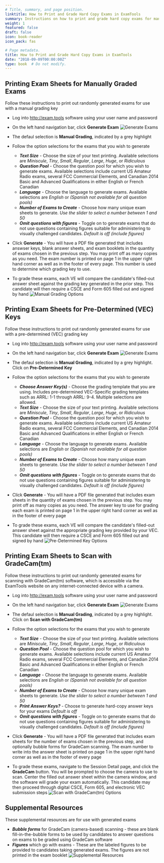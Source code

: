 ```yaml
---
# Title, summary, and page position.
linktitle: How to Print and Grade Hard Copy Exams in ExamTools
summary: Instructions on how to print and grade hard copy exams for manual grading, GradeCam grading, and use with VEC Answer Keys
weight: 1
featured: false
draft: false
icon: book-reader
icon_pack: fas

# Page metadata.
title: How to Print and Grade Hard Copy Exams in ExamTools
date: "2018-09-09T00:00:00Z"
type: book  # Do not modify.
---
```


## Printing Exam Sheets for Manually Graded Exams

Follow these instructions to print out randomly generated exams for use with a manual grading key

* Log into http://exam.tools software using your user name and password
* On the left hand navigation bar, click **Generate Exam**
![Generate Exams](../generateExams.png)

* The defaul selection is **Manual Grading**, indicated by a grey highlight
* Follow the option selections for the exams that you wish to generate
    * ***Text Size*** - Choose the size of your text printing.  Available selections are *Miniscule*, *Tiny*, *Small*, *Regular*, *Large*, *Huge*, or *Ridiculous*
    * ***Question Pool*** - Choose the question pool for which you wish to generate exams.  Available selections include current US Amateur Radio exams, several FCC Commercial Elements, and Canadian 2014 Basic and Advanced Qualifications in either English or French Canadian
    * ***Language*** - Choose the language to generate exams.  Available selections are *English* or *(Spanish not available for all question pools)*
    * ***Number of Exams to Create*** - Choose how many unique exam sheets to generate.  *Use the slider to select a number between 1 and 50*
    * ***Omit questions with figures*** - Toggle on to generate exams that do not use questions containing figures suitable for administering to visually challenged candidates. *Default is off (include figures)*
* Click **Generate** - You will have a PDF file generated that includes answser keys, blank answer sheets, and exam booklets in the quantity of exams chosen in the previous step.  You may print off as many copies as you need.  The exam number is printed on page 1 in the upper right hand corner as well as in the footer of every page.  This number is used to determine which grading key to use.

* To grade these exams, each VE will compare the candidate's filled-out answer sheet against the grading key generated in the prior step.  This candidate will then require a CSCE and Form 605 filled out and signed by hand
![Manual Grading Options](../manualGradingOptions.png)



## Printing Exam Sheets for Pre-Determined (VEC) Keys

Follow these instructions to print out randomly generated exams for use with a pre-determined (VEC) grading key

* Log into http://exam.tools software using your user name and password
* On the left hand navigation bar, click **Generate Exam**
![Generate Exams](../generateExams.png)

* The defaul selection is **Manual Grading**, indicated by a grey highlight.  Click on **Pre-Determined Key**
* Follow the option selections for the exams that you wish to generate
    * ***Choose Answer Key(s)*** - Choose the grading template that you are using.  Includes pre-determined VEC-Specific grading templates such as ARRL: 1-1 through ARRL: 9-4.  Multiple selections are allowed.
    * ***Text Size*** - Choose the size of your text printing.  Available selections are *Miniscule*, *Tiny*, *Small*, *Regular*, *Large*, *Huge*, or *Ridiculous*
    * ***Question Pool*** - Choose the question pool for which you wish to generate exams.  Available selections include current US Amateur Radio exams, several FCC Commercial Elements, and Canadian 2014 Basic and Advanced Qualifications in either English or French Canadian
    * ***Language*** - Choose the language to generate exams.  Available selections are *English* or *(Spanish not available for all question pools)*
    * ***Number of Exams to Create*** - Choose how many unique exam sheets to generate.  *Use the slider to select a number between 1 and 50*
    * ***Omit questions with figures*** - Toggle on to generate exams that do not use questions containing figures suitable for administering to visually challenged candidates. *Default is off (include figures)*
* Click **Generate** - You will have a PDF file generated that includes exam sheets in the quantity of exams chosen in the previous step.  You may print off as many copies as you need.  The answer key to use for grading each exam is printed on page 1 in the upper right hand corner as well as in the footer of every page

* To grade these exams, each VE will compare the candidate's filled-out answer sheet against the appropriate grading key provided by your VEC.  This candidate will then require a CSCE and Form 605 filled out and signed by hand
![Pre-Determined Key Options](../predeterminedKeyOptions.png)



## Printing Exam Sheets to Scan with GradeCam(tm)

Follow these instructions to print out randomly generated exams for scanning with GradeCam(tm) software, which is accessible via the ExamTools website on any internet-connected device with a camera.

* Log into http://exam.tools software using your user name and password
* On the left hand navigation bar, click **Generate Exam**
![Generate Exams](../generateExams.png)

* The defaul selection is **Manual Grading**, indicated by a grey highlight.  Click on **Scan with GradeCam(tm)**
* Follow the option selections for the exams that you wish to generate
    * ***Text Size*** - Choose the size of your text printing.  Available selections are *Miniscule*, *Tiny*, *Small*, *Regular*, *Large*, *Huge*, or *Ridiculous*
    * ***Question Pool*** - Choose the question pool for which you wish to generate exams.  Available selections include current US Amateur Radio exams, several FCC Commercial Elements, and Canadian 2014 Basic and Advanced Qualifications in either English or French Canadian
    * ***Language*** - Choose the language to generate exams.  Available selections are *English* or *(Spanish not available for all question pools)*
    * ***Number of Exams to Create*** - Choose how many unique exam sheets to generate.  *Use the slider to select a number between 1 and 50*
    * ***Print Answer Keys?*** - Choose to generate hard-copy answer keys for your exams *Default is off*
    * ***Omit questions with figures*** - Toggle on to generate exams that do not use questions containing figures suitable for administering to visually challenged candidates. *Default is off (include figures)*
* Click **Generate** - You will have a PDF file generated that includes exam sheets for the number of exams chosen in the previous step, and optionally bubble forms for GradeCam scanning.  The exam number to write into the answer sheet is printed on page 1 in the upper right hand corner as well as in the footer of every page

* To grade these exams, navigate to the Session Detail page, and click the **GradeCam** button.  You will be prompted to choose the camera to use to scan.  Center the filled out answer sheet within the camera window, and the software will grade your exam automatically.  This candidate may then proceed through digital CSCE, Form 605, and electronic VEC submission steps
![Scan with GradeCam(tm) Options](../scanWithGradecamOptions.png)



## Supplemental Resources

These supplemental resources are for use with generated exams

* ***Bubble forms*** for GradeCam (camera-based) scanning - these are blank fill-in-the-bubble forms to be used by candidates to answer questions on exams to be graded using GradeCam software
* ***Figures*** which go with exams - These are the labeled figures to be provided to candidates taking generated exams.  The figures are not printed in the exam booklet
![Supplemental Resources](../supplementalResources.png)